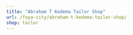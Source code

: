 ```yaml
---
title: "Abraham T Kedema Tailor Shop"
url: /foya-city/abraham-t-kedema-tailor-shop/
shop: tailor
---
```

